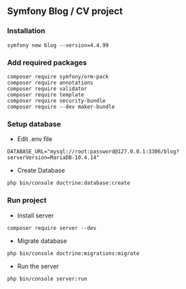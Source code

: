 ## Symfony Blog / CV project

### Installation

```shell
symfony new blog --version=4.4.99
```

### Add required packages

```shell
composer require symfony/orm-pack
composer require annotations
composer require validator
composer require template
composer require security-bundle
composer require --dev maker-bundle
```

### Setup database

* Edit .env file

```DATABASE_URL="mysql://root:password@127.0.0.1:3306/blog?serverVersion=MariaDB-10.4.14"```

* Create Database

```shell
php bin/console doctrine:database:create
 ```

### Run project

* Install server

```shell
composer require server --dev
```

* Migrate database

```shell
php bin/console doctrine:migrations:migrate
```

* Run the server

```shell
php bin/console server:run
```